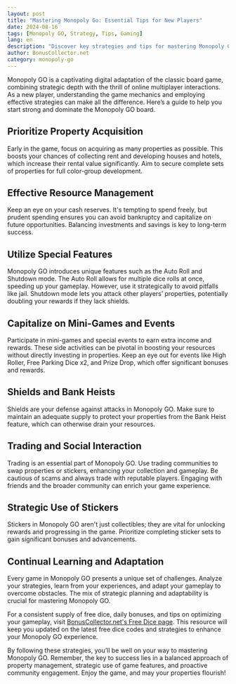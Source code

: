 ```yaml
---
layout: post  
title: "Mastering Monopoly Go: Essential Tips for New Players"  
date: 2024-08-16  
tags: [Monopoly GO, Strategy, Tips, Gaming]  
lang: en  
description: "Discover key strategies and tips for mastering Monopoly GO, ensuring a winning edge and enjoyable gameplay experience."  
author: BonusCollector.net  
category: monopoly-go
---
```


Monopoly GO is a captivating digital adaptation of the classic board game, combining strategic depth with the thrill of online multiplayer interactions. As a new player, understanding the game mechanics and employing effective strategies can make all the difference. Here’s a guide to help you start strong and dominate the Monopoly GO board.

## Prioritize Property Acquisition

Early in the game, focus on acquiring as many properties as possible. This boosts your chances of collecting rent and developing houses and hotels, which increase their rental value significantly. Aim to secure complete sets of properties for full color-group development.

## Effective Resource Management

Keep an eye on your cash reserves. It's tempting to spend freely, but prudent spending ensures you can avoid bankruptcy and capitalize on future opportunities. Balancing investments and savings is key to long-term success.

## Utilize Special Features

Monopoly GO introduces unique features such as the Auto Roll and Shutdown mode. The Auto Roll allows for multiple dice rolls at once, speeding up your gameplay. However, use it strategically to avoid pitfalls like jail. Shutdown mode lets you attack other players’ properties, potentially doubling your rewards if they lack shields.

## Capitalize on Mini-Games and Events

Participate in mini-games and special events to earn extra income and rewards. These side activities can be pivotal in boosting your resources without directly investing in properties. Keep an eye out for events like High Roller, Free Parking Dice x2, and Prize Drop, which offer significant bonuses and rewards.

## Shields and Bank Heists

Shields are your defense against attacks in Monopoly GO. Make sure to maintain an adequate supply to protect your properties from the Bank Heist feature, which can otherwise drain your resources.

## Trading and Social Interaction

Trading is an essential part of Monopoly GO. Use trading communities to swap properties or stickers, enhancing your collection and gameplay. Be cautious of scams and always trade with reputable players. Engaging with friends and the broader community can enrich your game experience.

## Strategic Use of Stickers

Stickers in Monopoly GO aren't just collectibles; they are vital for unlocking rewards and progressing in the game. Prioritize completing sticker sets to gain significant bonuses and advancements.

## Continual Learning and Adaptation

Every game in Monopoly GO presents a unique set of challenges. Analyze your strategies, learn from your experiences, and adapt your gameplay to overcome obstacles. The mix of strategic planning and adaptability is crucial for mastering Monopoly GO.

For a consistent supply of free dice, daily bonuses, and tips on optimizing your gameplay, visit [BonusCollector.net's Free Dice page](https://bonuscollector.net/monopoly-go-free-dice/). This resource will keep you updated on the latest free dice codes and strategies to enhance your Monopoly GO experience.

By following these strategies, you’ll be well on your way to mastering Monopoly GO. Remember, the key to success lies in a balanced approach of property management, strategic use of game features, and proactive community engagement. Enjoy the game, and may your properties flourish!